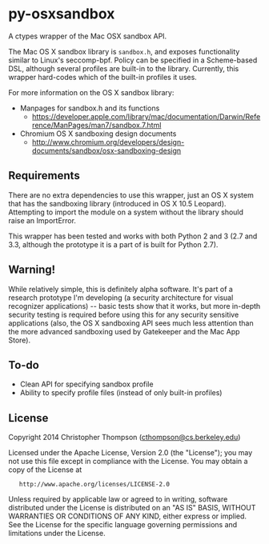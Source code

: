 py-osxsandbox
=============

A ctypes wrapper of the Mac OSX sandbox API.

The Mac OS X sandbox library is `sandbox.h`, and exposes functionality
similar to Linux's seccomp-bpf. Policy can be specified in a Scheme-based
DSL, although several profiles are built-in to the library. Currently,
this wrapper hard-codes which of the built-in profiles it uses.

For more information on the OS X sandbox library:
- Manpages for sandbox.h and its functions 
    - https://developer.apple.com/library/mac/documentation/Darwin/Reference/ManPages/man7/sandbox.7.html
- Chromium OS X sandboxing design documents 
    - http://www.chromium.org/developers/design-documents/sandbox/osx-sandboxing-design

Requirements
---

There are no extra dependencies to use this wrapper, just an OS X system that
has the sandboxing library (introduced in OS X 10.5 Leopard). Attempting to 
import the module on a system without the library should raise an ImportError.

This wrapper has been tested and works with both Python 2 and 3 
(2.7 and 3.3, although the prototype it is a part of is built for Python 2.7).

Warning!
---

While relatively simple, this is definitely alpha software. 
It's part of a research prototype
I'm developing (a security architecture for visual 
recognizer applications) -- basic tests show that it works, but more
in-depth security testing is required before using this for any security
sensitive applications (also, the OS X sandboxing API sees much less 
attention than the more advanced sandboxing used by Gatekeeper and the 
Mac App Store).

To-do
---

- Clean API for specifying sandbox profile
- Ability to specify profile files (instead of only built-in profiles)

License
---

Copyright 2014 Christopher Thompson (cthompson@cs.berkeley.edu)

   Licensed under the Apache License, Version 2.0 (the "License");
   you may not use this file except in compliance with the License.
   You may obtain a copy of the License at

       http://www.apache.org/licenses/LICENSE-2.0

   Unless required by applicable law or agreed to in writing, software
   distributed under the License is distributed on an "AS IS" BASIS,
   WITHOUT WARRANTIES OR CONDITIONS OF ANY KIND, either express or implied.
   See the License for the specific language governing permissions and
   limitations under the License.
